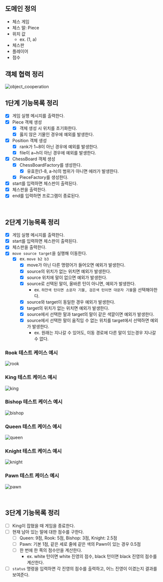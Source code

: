 ## 도메인 정의
- 체스 게임
- 체스 말: Piece
- 위치 값
  - ex. (1, a)
- 체스판
- 플레이어
- 점수

## 객체 협력 정리
![object_cooperation](https://user-images.githubusercontent.com/50176238/111277975-6300de00-867c-11eb-9175-601b2b382d33.png)

## 1단계 기능목록 정리
- [x] 게임 실행 메시지를 출력한다.
- [x] Piece 객체 생성
  - [x] 객체 생성 시 위치를 초기화한다.
  - [x] 옳지 않은 기물인 경우에 예외를 발생한다.
- [x] Position 객체 생성
  - [x] rank가 1~8이 아닌 경우에 예외를 발생한다.
  - [x] file이 a~h이 아닌 경우에 예외를 발생한다.
- [x] ChessBoard 객체 생성
  - [x] ChessBoardFactory를 생성한다. 
    - [x] 유효한(1-8, a-h)의 범위가 아니면 에러가 발생한다.
  - [x] PieceFactory를 생성한다.
- [x] start를 입력하면 체스판이 출력된다. 
- [x] 체스판을 출력한다.
- [x] end를 입력하면 프로그램이 종료된다.

<br>

## 2단계 기능목록 정리
- [x] 게임 실행 메시지를 출력한다.
- [x] start를 입력하면 체스판이 출력된다.
- [x] 체스판을 출력한다.
- [x] `move source target`을 실행해 이동한다. 
  - [x] ex. `move b2 b3`
    - [x] move가 아닌 다른 명령어가 들어오면 예외가 발생한다.
    - [x] source의 위치가 없는 위치면 예외가 발생한다.
    - [x] source 위치에 말이 없으면 예외가 발생한다. 
    - [x] source로 선택된 말이, 올바른 턴이 아니면, 예외가 발생한다. 
      - ex. `하얀색 턴이면 소문자 기물, 검은색 턴이면 대문자 기물`을 선택해야한다.
    - [x] source와 target이 동일한 경우 예외가 발생한다.
    - [x] target의 위치가 없는 위치면 예외가 발생한다.
    - [x] source에서 선택한 말과 target의 말이 같은 색깔이면 예외가 발생한다.
    - [x] source에서 선택한 말이 움직임 수 없는 위치를 target에서 선택하면 예외가 발생한다. 
      - ex. 원래는 지나갈 수 있어도, 이동 경로에 다른 말이 있는경우 지나갈 수 없다.

### Rook 테스트 케이스 예시
![rook](https://user-images.githubusercontent.com/50176238/111596208-40073300-8810-11eb-904e-feb0c43117fa.jpg)

### King 테스트 케이스 예시
![king](https://user-images.githubusercontent.com/50176238/111624064-8c616b80-882e-11eb-919f-e7c162aa22a1.jpg)

### Bishop 테스트 케이스 예시
![bishop](https://user-images.githubusercontent.com/48986787/111715251-c8c8b200-8896-11eb-801d-1c08328b3353.png)

### Queen 테스트 케이스 예시
![queen](https://user-images.githubusercontent.com/50176238/111739494-7b643900-88c6-11eb-9f0b-b981f2ce3730.jpg)

### Knight 테스트 케이스 예시
![knight](https://user-images.githubusercontent.com/50176238/111741570-0692fe00-88ca-11eb-8e6c-e9ff71db6e84.jpg)

### Pawn 테스트 케이스 예시
![pawn](https://user-images.githubusercontent.com/48986787/111746634-a6a05580-88d1-11eb-8f12-bdcfc8b166ba.png)

<br>

## 3단계 기능목록 정리
- [ ] King이 잡혔을 때 게임을 종료한다.
- [ ] 현재 남아 있는 말에 대한 점수를 구한다.
  - [ ] Queen: 9점, Rook: 5점, Bishop: 3점, Knight: 2.5점
  - [ ] Pawn: 기본 1점, 같은 세로 줄에 같은 색의 Pawn이 있는 경우 0.5점
  - [ ] 한 번에 한 쪽의 점수만을 계산한다.
    - ex. white 턴이면 white 진영의 점수, black 턴이면 black 진영의 점수를 계산한다.
- [ ] `status` 명령을 입력하면 각 진영의 점수를 출력하고, 어느 진영이 이겼는지 결과를 보여준다.
